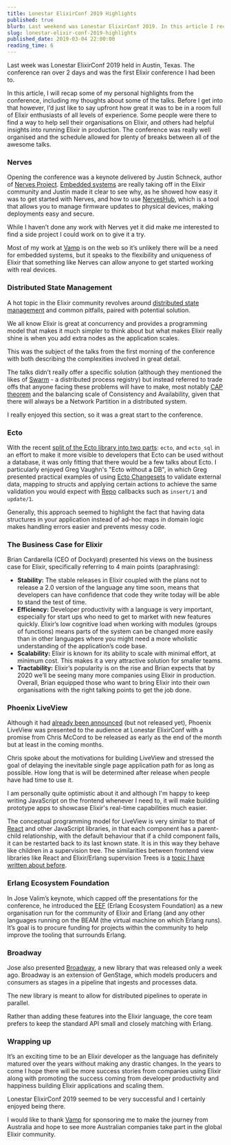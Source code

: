 ```yaml
---
title: Lonestar ElixirConf 2019 Highlights 
published: true
blurb: Last weekend was Lonestar ElixirConf 2019. In this article I recap some of my personal highlights and favourite presentations from the conference.
slug: lonestar-elixir-conf-2019-highlights
published_date: 2019-03-04 22:00:00
reading_time: 6
---
```


Last week was Lonestar ElixirConf 2019 held in Austin, Texas. The conference ran over 2 days and was the first Elixir conference I had been to.

In this article, I will recap some of my personal highlights from the conference, including my thoughts about some of the talks. Before I get into that however, I’d just like to say upfront how great it was to be in a room full of Elixir enthusiasts of all levels of experience. Some people were there to find a way to help sell their organisations on Elixir, and others had helpful insights into running Elixir in production. The conference was really well organised and the schedule allowed for plenty of breaks between all of the awesome talks.

### Nerves
Opening the conference was a keynote delivered by Justin Schneck, author of [Nerves Project](https://nerves-project.org/). [Embedded systems](https://embedded-elixir.com) are really taking off in the Elixir community and Justin made it clear to see why, as he showed how easy it was to get started with Nerves, and how to use [NervesHub](https://www.nerves-hub.org), which is a tool that allows you to manage firmware updates to physical devices, making deployments easy and secure.

While I haven’t done any work with Nerves yet it did make me interested to find a side project I could work on to give it a try.

Most of my work at [Vamp](https://vamp.me) is on the web so it’s unlikely there will be a need for embedded systems, but it speaks to the flexibility and uniqueness of Elixir that something like Nerves can allow anyone to get started working with real devices.

### Distributed State Management
A hot topic in the Elixir community revolves around [distributed state management](https://dockyard.com/blog/2018/11/07/the-distributed-state-of-things-new-elixir-library-enhances-development) and common pitfalls, paired with potential solution.

We all know Elixir is great at concurrency and provides a programming model that makes it much simpler to think about but what makes Elixir really shine is when you add extra nodes as the application scales.

This was the subject of the talks from the first morning of the conference with both describing the complexities involved in great detail.

The talks didn’t really offer a specific solution (although they mentioned the likes of [Swarm](https://github.com/bitwalker/swarm) - a distributed process registry) but instead referred to trade offs that anyone facing these problems will have to make, most notably [CAP theorem](https://en.wikipedia.org/wiki/CAP_theorem) and the balancing scale of Consistency and Availability, given that there will always be a Network Partition in a distributed system.

I really enjoyed this section, so it was a great start to the conference.

### Ecto
With the recent [split of the Ecto library into two parts](http://blog.plataformatec.com.br/2018/10/a-sneak-peek-at-ecto-3-0-breaking-changes): `ecto`, and `ecto_sql` in an effort to make it more visible to developers that Ecto can be used without a database, it was only fitting that there would be a few talks about Ecto. I particularly enjoyed Greg Vaughn's "Ecto without a DB", in which Greg presented  practical examples of using [Ecto Changesets](https://hexdocs.pm/ecto/Ecto.Changeset.html) to validate external data, mapping to structs and applying certain actions to achieve the same validation you would expect with [Repo](https://hexdocs.pm/ecto/Ecto.Repo.html) callbacks such as `insert/1` and `update/1`.

Generally, this approach seemed to highlight the fact that having data structures in your application instead of ad-hoc maps in domain logic makes handling errors easier and prevents messy code.

### The Business Case for Elixir
Brian Cardarella (CEO of Dockyard) presented his views on the business case for Elixir, specifically referring to 4 main points (paraphrasing):

- **Stability:** The stable releases in Elixir coupled with the plans not to release a 2.0 version of the language any time soon, means that developers can have confidence that code they write today will be able to stand the test of time.
- **Efficiency:** Developer productivity with a language is very important, especially for start ups who need to get to market with new features quickly. Elixir’s low cognitive load when working with modules (groups of functions) means parts of the system can be changed more easily than in other languages where you might need a more wholistic understanding of the application’s code base.
- **Scalability:** Elixir is known for its ability to scale with minimal effort, at minimum cost. This makes it a very attractive solution for smaller teams.
- **Tractability:** Elixir’s popularity is on the rise and Brian expects that by 2020 we’ll be seeing many more companies using Elixir in production.
Overall, Brian equipped those who want to bring Elixir into their own organisations with the right talking points to get the job done.

### Phoenix LiveView
Although it had [already been announced](https://dockyard.com/blog/2018/12/12/phoenix-liveview-interactive-real-time-apps-no-need-to-write-javascript) (but not released yet), Phoenix LiveView was presented to the audience at Lonestar ElixirConf with a promise from Chris McCord to be released as early as the end of the month but at least in the coming months.

Chris spoke about the motivations for building LiveView and stressed the goal of delaying the inevitable single page application path for as long as possible. How long that is will be determined after release when people have had time to use it.

I am personally quite optimistic about it and although I'm happy to keep writing JavaScript on the frontend whenever I need to, it will make building prototype apps to showcase Elixir's real-time capabilities much easier.

The conceptual programming model for LiveView is very similar to that of [React](https://reactjs.org) and other JavaScript libraries, in that each component has a parent-child relationship, with the default behaviour that if a child component fails, it can be restarted back to its last known state. It is in this way they behave like children in a supervision tree. The similarities between frontend view libraries like React and Elixir/Erlang supervision Trees is a [topic I have written about before](https://www.jackmarchant.com/articles/a-comparison-of-elixir-supervision-trees-and-react-component-trees).

### Erlang Ecosystem Foundation
In Jose Valim’s keynote, which capped off the presentations for the conference, he introduced the [EEF](https://erlef.org) (Erlang Ecosystem Foundation) as a new organisation run for the community of Elixir and Erlang (and any other languages running on the BEAM (the virtual machine on which Erlang runs). It’s goal is to procure funding for projects within the community to help improve the tooling that surrounds Erlang.

### Broadway
Jose also presented [Broadway](http://blog.plataformatec.com.br/2019/02/announcing-broadway), a new library that was released only a week ago. Broadway is an extension of GenStage, which models producers and consumers as stages in a pipeline that ingests and processes data.

The new library is meant to allow for distributed pipelines to operate in parallel.

Rather than adding these features into the Elixir language, the core team prefers to keep the standard API small and closely matching with Erlang.

### Wrapping up

It’s an exciting time to be an Elixir developer as the language has definitely matured over the years without making any drastic changes. In the years to come I hope there will be more success stories from companies using Elixir along with promoting the success coming from developer productivity and happiness building Elixir applications and scaling them.

Lonestar ElixirConf 2019 seemed to be very successful and I certainly enjoyed being there.

I would like to thank [Vamp](https://vamp.me) for sponsoring me to make the journey from Australia and hope to see more Australian companies take part in the global Elixir community.
